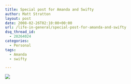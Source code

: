 ```yaml
---
title: Special post for Amanda and Swifty
author: Matt Stratton
layout: post
date: 2008-02-26T02:10:00+00:00
url: /life-in-general/special-post-for-amanda-and-swifty
dsq_thread_id:
  - 28264024
categories:
  - Personal
tags:
  - Amanda
  - swifty

---
```

[![][1]][2]

 [1]: https://chicagoist.com/attachments/Margaret%20Lyons/2008_2_25.ee.jpg
 [2]: https://www.flickr.com/photos/calexico/2285202902/in/pool-chicagoist